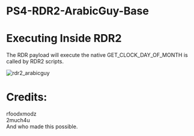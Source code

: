 # PS4-RDR2-ArabicGuy-Base

# Executing Inside RDR2
The RDR payload will execute the native GET_CLOCK_DAY_OF_MONTH is called by RDR2 scripts.

![rdr2_arabicguy](https://user-images.githubusercontent.com/64507894/149962795-7a648d04-b434-4c17-882d-842a0d2d5a95.png)


# Credits:
rfoodxmodz<br>
2much4u<br>
And who made this possible.
